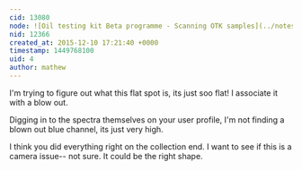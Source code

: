 ```yaml
---
cid: 13080
node: ![Oil testing kit Beta programme - Scanning OTK samples](../notes/Cindy_ExCites/11-04-2015/oil-testing-kit-beta-programme-scanning-otk-samples)
nid: 12366
created_at: 2015-12-10 17:21:40 +0000
timestamp: 1449768100
uid: 4
author: mathew
---
```


I'm trying to figure out what this flat spot is, its just soo flat!  I associate it with a blow out.  

Digging in to the spectra themselves on your user profile, I'm not finding a blown out blue channel, its just very high.  

I think you did everything right on the collection end. I want to see if this is a camera issue-- not sure.  It could be the right shape. 